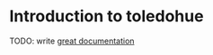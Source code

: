 # Introduction to toledohue

TODO: write [great documentation](http://jacobian.org/writing/what-to-write/)
